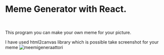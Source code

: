 <h1>Meme Generator with React.</h1> <br>

This program you can make your own meme for your picture.

I have used html2canvas library which is possible take screenshot for your meme
![meemigeneraattori](https://github.com/Xemil85/Meme-Generator/assets/61904238/c35864ee-631e-464c-9ae8-43616022f159)
